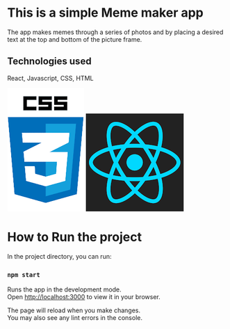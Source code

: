# This is a simple Meme maker app

The app makes memes through a series of photos and by placing a
desired text at the top and bottom of the picture frame.


## Technologies used
React, Javascript,  CSS,  HTML

![Alt text](css1-removebg-preview.png)
![Alt text](react.png)

# How to Run the project

In the project directory, you can run:

### `npm start`

Runs the app in the development mode.\
Open [http://localhost:3000](http://localhost:3000) to view it in your browser.

The page will reload when you make changes.\
You may also see any lint errors in the console.




